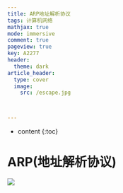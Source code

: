 ```yaml
---
title: ARP地址解析协议
tags: 计算机网络
mathjax: true
mode: immersive
comment: true
pageview: true
key: A2277
header:
  theme: dark
article_header:
  type: cover
  image:
    src: /escape.jpg



---
```



* content
{:toc}




# ARP(地址解析协议)

![](https://github.com/Crpdim/crpdim.github.io/raw/main/ARP.png)

